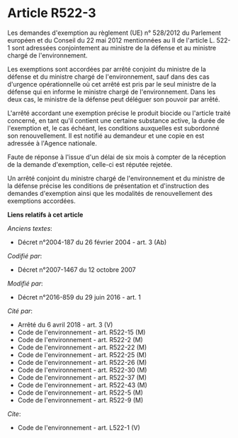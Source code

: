 # Article R522-3

Les demandes d'exemption au règlement (UE) n° 528/2012 du Parlement européen et du Conseil du 22 mai 2012 mentionnées au II
de l'article L. 522-1 sont adressées conjointement au ministre de la défense et au ministre chargé de l'environnement. 

Les exemptions sont accordées par arrêté conjoint du ministre de la défense et du ministre chargé de l'environnement, sauf
dans des cas d'urgence opérationnelle où cet arrêté est pris par le seul ministre de la défense qui en informe le ministre
chargé de l'environnement. Dans les deux cas, le ministre de la défense peut déléguer son pouvoir par arrêté. 

L'arrêté accordant une exemption précise le produit biocide ou l'article traité concerné, en tant qu'il contient une certaine
substance active, la durée de l'exemption et, le cas échéant, les conditions auxquelles est subordonné son renouvellement. Il
est notifié au demandeur et une copie en est adressée à l'Agence nationale. 

Faute de réponse à l'issue d'un délai de six mois à compter de la réception de la demande d'exemption, celle-ci est réputée
rejetée. 

Un arrêté conjoint du ministre chargé de l'environnement et du ministre de la défense précise les conditions de présentation
et d'instruction des demandes d'exemption ainsi que les modalités de renouvellement des exemptions accordées.

**Liens relatifs à cet article**

_Anciens textes_:

  - Décret n°2004-187 du 26 février 2004 - art. 3 (Ab)

_Codifié par_:

  - Décret n°2007-1467 du 12 octobre 2007

_Modifié par_:

  - Décret n°2016-859 du 29 juin 2016 - art. 1

_Cité par_:

  - Arrêté du 6 avril 2018 - art. 3 (V)
  - Code de l'environnement - art. R522-15 (M)
  - Code de l'environnement - art. R522-2 (M)
  - Code de l'environnement - art. R522-22 (M)
  - Code de l'environnement - art. R522-25 (M)
  - Code de l'environnement - art. R522-26 (M)
  - Code de l'environnement - art. R522-30 (M)
  - Code de l'environnement - art. R522-37 (M)
  - Code de l'environnement - art. R522-43 (M)
  - Code de l'environnement - art. R522-5 (M)
  - Code de l'environnement - art. R522-9 (M)

_Cite_:

  - Code de l'environnement - art. L522-1 (V)
